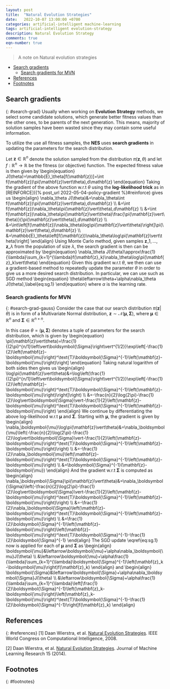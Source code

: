 ```yaml
---
layout: post
title:  "Natural Evolution Strategies"
date:   2022-10-07 13:00:00 +0700
categories: artificial-intelligent machine-learning
tags: artificial-intelligent evolution-strategy
description: Natural Evolution Strategy
comments: true
eqn-number: true
---
```

> A note on Natural evolution strategies

<!-- excerpt-end -->
- [Search gradients](#search-grad)
	- [Search gradients for MVN](search-grad-gauss)
- [References](#references)
- [Footnotes](#footnotes)

## Search gradients
{: #search-grad}
Usually when working on **Evolution Strategy** methods, we select some candidate solutions, which generate better fitness values than the other ones, to be parents of the next generation. This means, majority of solution samples have been wasted since they may contain some useful information.

To utilize the use all fitness samples, the **NES** uses **search gradients** in updating the parameters for the search distribution.

Let $\mathbf{z}\in\mathbb{R}^n$ denote the solution sampled from the distribution $\pi(\mathbf{z},\theta)$ and let $f:\mathbb{R}^n\to\mathbb{R}$ be the fitness (or objective) function. The expected fitness value is then given by
\begin{equation}
J(\theta)=\mathbb{E}\_\theta[f(\mathbf{z})]=\int f(\mathbf{z})\pi(\mathbf{z}\vert\theta)\,d\mathbf{z}
\end{equation}
Taking the gradient of the above function w.r.t $\theta$ using the **log-likelihood trick** as in [REINFORCE]({% post_url 2022-05-04-policy-gradient %}#reinforce) gives us
\begin{align}
\nabla_\theta J(\theta)&=\nabla_\theta\int f(\mathbf{z})\pi(\mathbf{z}\vert\theta)\,d\mathbf{z} \\\\ &=\int f(\mathbf{z})\nabla_\theta\pi(\mathbf{z}\vert\theta)\,d\mathbf{z} \\\\ &=\int f(\mathbf{z})\nabla_\theta\pi(\mathbf{z}\vert\theta)\frac{\pi(\mathbf{z}\vert\theta)}{\pi(\mathbf{z}\vert\theta)}\,d\mathbf{z} \\\\ &=\int\left[f(\mathbf{z})\nabla_\theta\log\pi(\mathbf{z}\vert\theta)\right]\pi(\mathbf{z}\vert\theta)\,d\mathbf{z} \\\\ &=\mathbb{E}\_\theta\left[f(\mathbf{z})\nabla_\theta\log\pi(\mathbf{z}\vert\theta)\right]
\end{align}
Using Monte Carlo method, given samples $\mathbf{z}\_1,\ldots,\mathbf{z}\_\lambda$ from the population of size $\lambda$, the search gradient is then can be approximated by
\begin{equation}
\nabla_\theta J(\theta)\approx\frac{1}{\lambda}\sum_{k=1}^{\lambda}f(\mathbf{z}\_k)\nabla_\theta\log\pi(\mathbf{z}\_k\vert\theta)
\end{equation}
Given this gradient w.r.t $\theta$, we then can use a gradient-based method to repeatedly update the parameter $\theta$ in order to give us a more desired search distribution. In particular, we can use such as SGD method
\begin{equation}
\theta\leftarrow\theta+\alpha\nabla_\theta J(\theta),\label{eq:sg.1}
\end{equation}
where $\alpha$ is the learning rate.

### Search gradients for MVN
{: #search-grad-gauss}
Consider the case that our search distribution $\pi(\mathbf{z}\vert\theta)$ is in form of a Multivariate Normal  distribution, $\mathbf{z}\sim\mathcal{N}(\boldsymbol{\mu},\boldsymbol{\Sigma})$, where $\boldsymbol{\mu}\in\mathbb{R}^n$ and $\boldsymbol{\Sigma}\in\mathbb{R}^{n\times n}$.

In this case $\theta=(\boldsymbol{\mu},\boldsymbol{\Sigma})$ denotes a tuple of parameters for the search distribution, which is given by
\begin{equation}
\pi(\mathbf{z}\vert\theta)=\frac{1}{(2\pi)^{n/1}\left\vert\boldsymbol{\Sigma}\right\vert^{1/2}}\exp\left[-\frac{1}{2}\left(\mathbf{z}-\boldsymbol{\mu}\right)^\text{T}\boldsymbol{\Sigma}^{-1}\left(\mathbf{z}-\boldsymbol{\mu}\right)\right]
\end{equation}
Taking natural logarithm of both sides then gives us
\begin{align}
\log\pi(\mathbf{z}\vert\theta)&=\log\left(\frac{1}{(2\pi)^{n/1}\left\vert\boldsymbol{\Sigma}\right\vert^{1/2}}\exp\left[-\frac{1}{2}\left(\mathbf{z}-\boldsymbol{\mu}\right)^\text{T}\boldsymbol{\Sigma}^{-1}\left(\mathbf{z}-\boldsymbol{\mu}\right)\right]\right) \\\\ &=-\frac{n}{2}\log(2\pi)-\frac{1}{2}\log\vert\boldsymbol{\Sigma}\vert-\frac{1}{2}\left(\mathbf{z}-\boldsymbol{\mu}\right)^\text{T}\boldsymbol{\Sigma}^{-1}\left(\mathbf{z}-\boldsymbol{\mu}\right)
\end{align}
We continue by differentiating the above log-likelihood w.r.t $\boldsymbol{\mu}$ and $\boldsymbol{\Sigma}$. Starting with $\boldsymbol{\mu}$, the gradient is given by
\begin{align}
\nabla_\boldsymbol{\mu}\log\pi(\mathbf{z}\vert\theta)&=\nabla_\boldsymbol{\mu}\left(-\frac{n}{2}\log(2\pi)-\frac{1}{2}\log\vert\boldsymbol{\Sigma}\vert-\frac{1}{2}\left(\mathbf{z}-\boldsymbol{\mu}\right)^\text{T}\boldsymbol{\Sigma}^{-1}\left(\mathbf{z}-\boldsymbol{\mu}\right)\right) \\\\ &=-\frac{1}{2}\nabla_\boldsymbol{\mu}\left(\mathbf{z}-\boldsymbol{\mu}\right)^\text{T}\boldsymbol{\Sigma}^{-1}\left(\mathbf{z}-\boldsymbol{\mu}\right) \\\\ &=\boldsymbol{\Sigma}^{-1}(\mathbf{z}-\boldsymbol{\mu})
\end{align}
And the gradient w.r.t $\boldsymbol{\Sigma}$ is computed as
\begin{align}
\nabla_\boldsymbol{\Sigma}\pi(\mathbf{z}\vert\theta)&=\nabla_\boldsymbol{\Sigma}\left(-\frac{n}{2}\log(2\pi)-\frac{1}{2}\log\vert\boldsymbol{\Sigma}\vert-\frac{1}{2}\left(\mathbf{z}-\boldsymbol{\mu}\right)^\text{T}\boldsymbol{\Sigma}^{-1}\left(\mathbf{z}-\boldsymbol{\mu}\right)\right) \\\\ &=-\frac{1}{2}\nabla_\boldsymbol{\Sigma}\left(\mathbf{z}-\boldsymbol{\mu}\right)^\text{T}\boldsymbol{\Sigma}^{-1}\left(\mathbf{z}-\boldsymbol{\mu}\right) \\\\ &=\frac{1}{2}\boldsymbol{\Sigma}^{-1}\left(\mathbf{z}-\boldsymbol{\mu}\right)\left(\mathbf{z}-\boldsymbol{\mu}\right)^\text{T}\boldsymbol{\Sigma}^{-1}-\frac{1}{2}\boldsymbol{\Sigma}^{-1}
\end{align}
The SGD update \eqref{eq:sg.1} now is applied for each of $\boldsymbol{\mu}$ and $\boldsymbol{\Sigma}$ as
\begin{align}
\boldsymbol{\mu}&\leftarrow\boldsymbol{\mu}+\alpha\nabla_\boldsymbol{\mu}J(\theta) \\\\ &\leftarrow\boldsymbol{\mu}+\alpha\frac{1}{\lambda}\sum_{k=1}^{\lambda}\boldsymbol{\Sigma}^{-1}\left(\mathbf{z}\_k-\boldsymbol{\mu}\right)f(\mathbf{z}\_k)
\end{align}
and
\begin{align}
\boldsymbol{\Sigma}&\leftarrow\boldsymbol{\Sigma}+\alpha\nabla_\boldsymbol{\Sigma}J(\theta) \\\\ &\leftarrow\boldsymbol{\Sigma}+\alpha\frac{1}{\lambda}\sum_{k=1}^{\lambda}\left[\frac{1}{2}\boldsymbol{\Sigma}^{-1}\left(\mathbf{z}\_k-\boldsymbol{\mu}\right)\left(\mathbf{z}\_k-\boldsymbol{\mu}\right)^\text{T}\boldsymbol{\Sigma}^{-1}-\frac{1}{2}\boldsymbol{\Sigma}^{-1}\right]f(\mathbf{z}\_k)
\end{align}


## References
{: #references}
[1] Daan Wierstra, et al. [Natural Evolution Strategies](https://people.idsia.ch/~juergen/nes2008.pdf). IEEE World Congress on Computational Intelligence, 2008.

[2] Daan Wierstra, et al. [Natural Evolution Strategies](https://www.jmlr.org/papers/volume15/wierstra14a/wierstra14a.pdf). Journal of Machine Learning Research 15 (2014).


## Footnotes
{: #footnotes}
